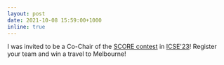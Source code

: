 ```yaml
---
layout: post
date: 2021-10-08 15:59:00+1000
inline: true
---
```


I was invited to be a Co-Chair of the <a href="https://conf.researchr.org/track/icse-2023/icse-2023-score-2023">SCORE contest</a> in <a href="https://conf.researchr.org/home/icse-2023">ICSE'23</a>! Register your team and win a travel to Melbourne!
